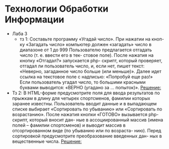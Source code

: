 # Технологии Обработки Информации 
+ Лаба 3
  + тз 1:
Составьте программу «Угадай число». При нажатии на кноп-
ку «Загадать число» компьютер должен «загадать» число в диапазоне от 1
до 999 Пользователю предлагается отгадать число (т. е. ввести его в тек-
стовое поле). После нажатия на кнопку «Отгадал?» запускается php-
скрипт, который проверяет, отгадал ли пользователь число, и, если нет,
пишет текст: «Неверно, загаданное число больше (или меньше)». Далее
идет ссылка на текстовое поле с надписью: «Попробуй еще раз!» Если
пользователь угадал число, то большими красными буквами выводится:
«ВЕРНО (угадано за … попыток)».
[Решение:](https://github.com/TheZnat/Information-Processing-Technologies/blob/main/IPT_PHP/laba_3_task_1.php)
 + Тз 2: 
В HTML-форме предусмотрите поля для ввода результатов
по прыжкам в длину для четырех спортсменов, фамилии которых заранее
известны. Пользователь вводит данные и в выпадающем списке выбирает
«Сортировать по убыванию» или «Сортировать по возрастанию». После
нажатия кнопки «ГОТОВО» вызывается php-скрипт, который вносит дан-
ные в ассоциированный массив (имена полей – фамилии спортсменов) и
выводит массив в отсортированном виде (по убыванию или по возраста-
нию). Перед сортировкой предусмотрите преобразование введенных дан-
ных в вещественные числа.
[Решение:](https://github.com/TheZnat/Information-Processing-Technologies/blob/main/IPT_PHP/laba_3_task_2.php) 
